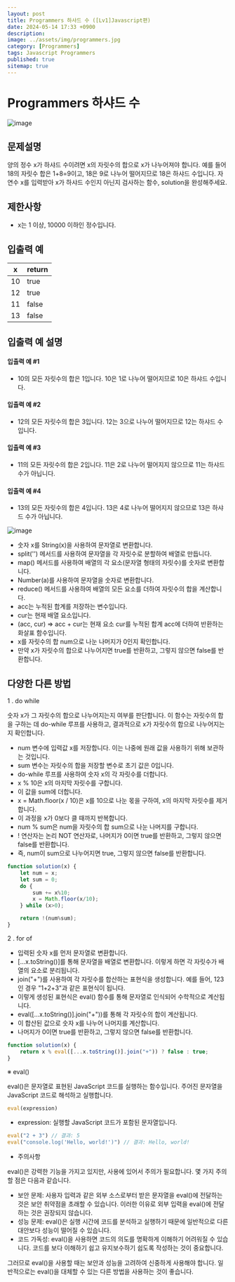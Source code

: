 ```yaml
---
layout: post
title: Programmers 하샤드 수 ([Lv1]Javascript편)
date: 2024-05-14 17:33 +0900
description: 
image: ../assets/img/programmers.jpg
category: [Programmers]
tags: Javascript Programmers
published: true
sitemap: true
---
```


# Programmers 하샤드 수

![image](https://github.com/gnlgk/gnlgk.github.io/assets/161431748/d830b4fe-da75-44d4-9512-efa8094c54ac)

## 문제설명

양의 정수 x가 하샤드 수이려면 x의 자릿수의 합으로 x가 나누어져야 합니다. 예를 들어 18의 자릿수 합은 1+8=9이고, 18은 9로 나누어 떨어지므로 18은 하샤드 수입니다. 자연수 x를 입력받아 x가 하샤드 수인지 아닌지 검사하는 함수, solution을 완성해주세요.

## 제한사항

* x는 1 이상, 10000 이하인 정수입니다.

## 입출력 예

|x|return|
|---|---|
|10|true|
|12|true|
|11|false|
|13|false|

## 입출력 예 설명

#### 입출력 예 #1

* 10의 모든 자릿수의 합은 1입니다. 10은 1로 나누어 떨어지므로 10은 하샤드 수입니다.

#### 입출력 예 #2

* 12의 모든 자릿수의 합은 3입니다. 12는 3으로 나누어 떨어지므로 12는 하샤드 수입니다.

#### 입출력 예 #3

* 11의 모든 자릿수의 합은 2입니다. 11은 2로 나누어 떨어지지 않으므로 11는 하샤드 수가 아닙니다.

#### 입출력 예 #4

* 13의 모든 자릿수의 합은 4입니다. 13은 4로 나누어 떨어지지 않으므로 13은 하샤드 수가 아닙니다.

![image](https://github.com/gnlgk/gnlgk.github.io/assets/161431748/ea3f4d54-6b44-4de2-8052-f047b39b3f07)

* 숫자 x를 String(x)을 사용하여 문자열로 변환합니다.
* split('') 메서드를 사용하여 문자열을 각 자릿수로 분할하여 배열로 만듭니다.
* map() 메서드를 사용하여 배열의 각 요소(문자열 형태의 자릿수)를 숫자로 변환합니다.
* Number(a)를 사용하여 문자열을 숫자로 변환합니다.
* reduce() 메서드를 사용하여 배열의 모든 요소를 더하여 자릿수의 합을 계산합니다.
* acc는 누적된 합계를 저장하는 변수입니다.
* cur는 현재 배열 요소입니다.
* (acc, cur) => acc + cur는 현재 요소 cur를 누적된 합계 acc에 더하여 반환하는 화살표 함수입니다.
* x를 자릿수의 합 num으로 나눈 나머지가 0인지 확인합니다.
* 만약 x가 자릿수의 합으로 나누어지면 true를 반환하고, 그렇지 않으면 false를 반환합니다.

## 다양한 다른 방법

1 . do while

숫자 x가 그 자릿수의 합으로 나누어지는지 여부를 판단합니다. 이 함수는 자릿수의 합을 구하는 데 do-while 루프를 사용하고, 결과적으로 x가 자릿수의 합으로 나누어지는지 확인합니다.

* num 변수에 입력값 x를 저장합니다. 이는 나중에 원래 값을 사용하기 위해 보관하는 것입니다.
* sum 변수는 자릿수의 합을 저장할 변수로 초기 값은 0입니다.
* do-while 루프를 사용하여 숫자 x의 각 자릿수를 더합니다.
* x % 10은 x의 마지막 자릿수를 구합니다.
* 이 값을 sum에 더합니다.
* x = Math.floor(x / 10)은 x를 10으로 나눈 몫을 구하여, x의 마지막 자릿수를 제거합니다.
* 이 과정을 x가 0보다 클 때까지 반복합니다.
* num % sum은 num을 자릿수의 합 sum으로 나눈 나머지를 구합니다.
* ! 연산자는 논리 NOT 연산자로, 나머지가 0이면 true를 반환하고, 그렇지 않으면 false를 반환합니다.
* 즉, num이 sum으로 나누어지면 true, 그렇지 않으면 false를 반환합니다.

````javascript
function solution(x) {
    let num = x;
    let sum = 0;
    do {
        sum += x%10;
        x = Math.floor(x/10);
    } while (x>0);

    return !(num%sum);
}
````

2 . for of

* 입력된 숫자 x를 먼저 문자열로 변환합니다.
* [...x.toString()]를 통해 문자열을 배열로 변환합니다. 이렇게 하면 각 자릿수가 배열의 요소로 분리됩니다.
* join("+")를 사용하여 각 자릿수를 합산하는 표현식을 생성합니다. 예를 들어, 123인 경우 "1+2+3"과 같은 표현식이 됩니다.
* 이렇게 생성된 표현식은 eval() 함수를 통해 문자열로 인식되어 수학적으로 계산됩니다.
* eval([...x.toString()].join("+"))를 통해 각 자릿수의 합이 계산됩니다.
* 이 합산된 값으로 숫자 x를 나누어 나머지를 계산합니다.
* 나머지가 0이면 true를 반환하고, 그렇지 않으면 false를 반환합니다.

````javascript
function solution(x) {
    return x % eval([...x.toString()].join("+")) ? false : true;
}
````

※ eval()

eval()은 문자열로 표현된 JavaScript 코드를 실행하는 함수입니다. 주어진 문자열을 JavaScript 코드로 해석하고 실행합니다.

````javascript
eval(expression)
````

* expression: 실행할 JavaScript 코드가 포함된 문자열입니다.

````javascript
eval("2 + 3") // 결과: 5
eval("console.log('Hello, world!')") // 결과: Hello, world!
````

* 주의사항

eval()은 강력한 기능을 가지고 있지만, 사용에 있어서 주의가 필요합니다. 몇 가지 주의할 점은 다음과 같습니다.

  - 보안 문제: 사용자 입력과 같은 외부 소스로부터 받은 문자열을 eval()에 전달하는 것은 보안 취약점을 초래할 수 있습니다. 이러한 이유로 외부 입력을 eval()에 전달하는 것은 권장되지 않습니다.
  - 성능 문제: eval()은 실행 시간에 코드를 분석하고 실행하기 때문에 일반적으로 다른 대안보다 성능이 떨어질 수 있습니다.
  - 코드 가독성: eval()을 사용하면 코드의 의도를 명확하게 이해하기 어려워질 수 있습니다. 코드를 보다 이해하기 쉽고 유지보수하기 쉽도록 작성하는 것이 중요합니다.

그러므로 eval()을 사용할 때는 보안과 성능을 고려하여 신중하게 사용해야 합니다. 일반적으로는 eval()을 대체할 수 있는 다른 방법을 사용하는 것이 좋습니다.